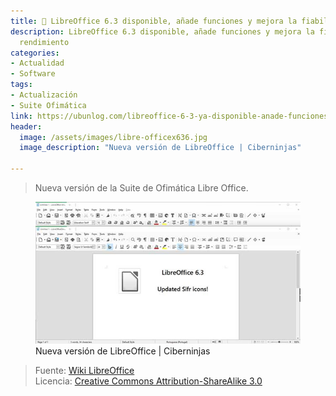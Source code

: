 ```yaml
---
title: 📰 LibreOffice 6.3 disponible, añade funciones y mejora la fiabilidad y rendimiento
description: LibreOffice 6.3 disponible, añade funciones y mejora la fiabilidad y
  rendimiento
categories:
- Actualidad
- Software
tags:
- Actualización
- Suite Ofimática
link: https://ubunlog.com/libreoffice-6-3-ya-disponible-anade-funciones-y-mejora-la-fiabilidad-y-rendimiento
header:
  image: /assets/images/libre-officex636.jpg
  image_description: "Nueva versión de LibreOffice | Ciberninjas"

---
```

> Nueva versión de la Suite de Ofimática Libre Office.

<figure>
    <a href="/assets/images/libre-office.jpg" class="image-popup"><img src="/assets/images/libre-officex636.jpg"></a>
    <figcaption>Nueva versión de LibreOffice | Ciberninjas</figcaption>
</figure>

> Fuente: [Wiki LibreOffice](https://wiki.documentfoundation.org/ReleaseNotes/6.3 "Wiki de la Fundación de LibreOffice: Ciberninjas")  
> Licencia:  [Creative Commons Attribution-ShareAlike 3.0](https://creativecommons.org/licenses/by-sa/3.0/ "Licencia del contenido de las imágenes de LibreOffice: Ciberninjas")
